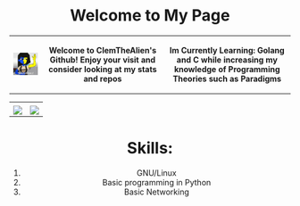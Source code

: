 <!DOCTYPE html>
<html>
<head>
</head>
<center>
 
<h1 align = "center">Welcome to My Page</h1>

<table>

  <th>
  <img src="./assets/ena_welcome.gif" alt="Ena gif. Watch ENA on youtube:https://www.youtube.com/@JoelG">
  </th>

  <th>
  <p>Welcome to ClemTheAlien's Github! Enjoy your visit and consider looking at my stats and repos</p>
  </th>

  <th><p>Im Currently Learning: Golang and C while increasing my knowledge of Programming Theories such as Paradigms</p></th>
</table>

<table align = "center">
 
 <th>
<a href="#">
  <img height=200 align="center" src="https://github-readme-stats.vercel.app/api?username=ClemTheAlien&theme=aura_dark&show_icons=true&show=reviews,prs_merged,prs_merged_percentage" />
</a>
 </th>

<th>
<a href="#">
  <img height=200 align="center" src="https://github-readme-stats.vercel.app/api/top-langs?username=ClemTheAlien&layout=compact&langs_count=8&card_width=320&theme=aura_dark" />
</a>
</th>

</table>
<h1 align = "center">Skills:</h1>
<ol>
<li>GNU/Linux</li>
<li>Basic programming in Python</li>
<li>Basic Networking</li>
</ol>


</center>
</html>
